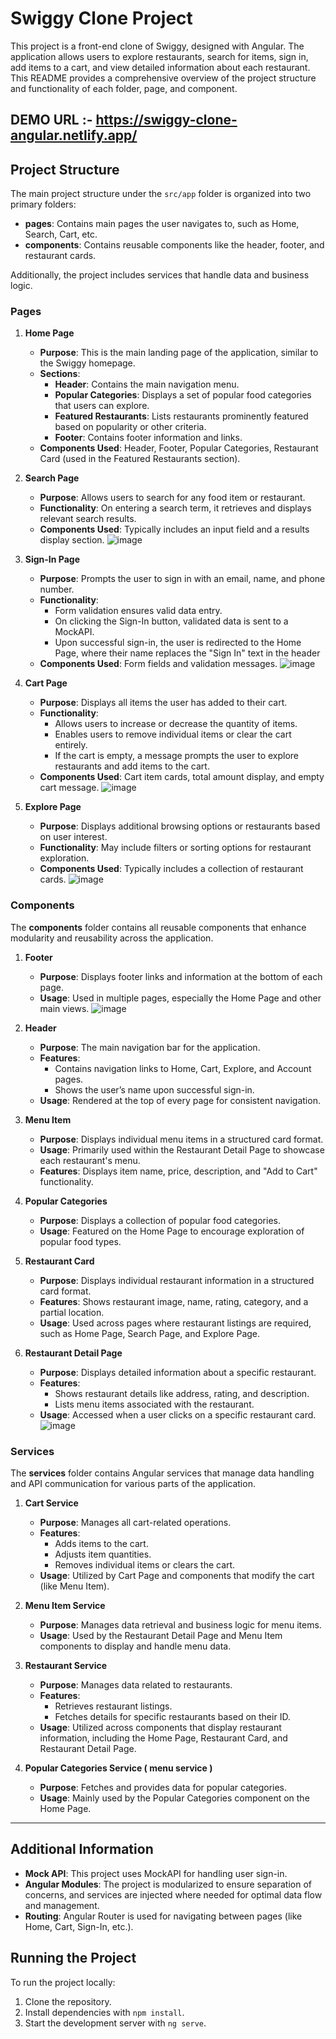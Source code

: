 # Swiggy Clone Project

This project is a front-end clone of Swiggy, designed with Angular. The application allows users to explore restaurants, search for items, sign in, add items to a cart, and view detailed information about each restaurant. This README provides a comprehensive overview of the project structure and functionality of each folder, page, and component.

## DEMO URL :- https://swiggy-clone-angular.netlify.app/

## Project Structure

The main project structure under the `src/app` folder is organized into two primary folders:
- **pages**: Contains main pages the user navigates to, such as Home, Search, Cart, etc.
- **components**: Contains reusable components like the header, footer, and restaurant cards.

Additionally, the project includes services that handle data and business logic.

### Pages

1. **Home Page**
   - **Purpose**: This is the main landing page of the application, similar to the Swiggy homepage.
   - **Sections**:
     - **Header**: Contains the main navigation menu.
     - **Popular Categories**: Displays a set of popular food categories that users can explore.
     - **Featured Restaurants**: Lists restaurants prominently featured based on popularity or other criteria.
     - **Footer**: Contains footer information and links.
   - **Components Used**: Header, Footer, Popular Categories, Restaurant Card (used in the Featured Restaurants section).

2. **Search Page**
   - **Purpose**: Allows users to search for any food item or restaurant.
   - **Functionality**: On entering a search term, it retrieves and displays relevant search results.
   - **Components Used**: Typically includes an input field and a results display section.
     ![image](https://github.com/user-attachments/assets/c0a9988f-5611-40ce-97e0-df8beb768fca)


3. **Sign-In Page**
   - **Purpose**: Prompts the user to sign in with an email, name, and phone number.
   - **Functionality**:
     - Form validation ensures valid data entry.
     - On clicking the Sign-In button, validated data is sent to a MockAPI.
     - Upon successful sign-in, the user is redirected to the Home Page, where their name replaces the "Sign In" text in the header
   - **Components Used**: Form fields and validation messages.
     ![image](https://github.com/user-attachments/assets/4e8f03d3-d531-4476-87ec-1d01ceb6baef)


4. **Cart Page**
   - **Purpose**: Displays all items the user has added to their cart.
   - **Functionality**:
     - Allows users to increase or decrease the quantity of items.
     - Enables users to remove individual items or clear the cart entirely.
     - If the cart is empty, a message prompts the user to explore restaurants and add items to the cart.
   - **Components Used**: Cart item cards, total amount display, and empty cart message.
     ![image](https://github.com/user-attachments/assets/be77f7a1-8953-47a9-9975-fe589c49f2c9)


5. **Explore Page**
   - **Purpose**: Displays additional browsing options or restaurants based on user interest.
   - **Functionality**: May include filters or sorting options for restaurant exploration.
   - **Components Used**: Typically includes a collection of restaurant cards.
     ![image](https://github.com/user-attachments/assets/8175fa4b-82b0-4652-a695-75666903ac42)


### Components

The **components** folder contains all reusable components that enhance modularity and reusability across the application.

1. **Footer**
   - **Purpose**: Displays footer links and information at the bottom of each page.
   - **Usage**: Used in multiple pages, especially the Home Page and other main views.
     ![image](https://github.com/user-attachments/assets/20ea9482-fc0c-4ae0-a0c7-746cff852a54)


2. **Header**
   - **Purpose**: The main navigation bar for the application.
   - **Features**:
     - Contains navigation links to Home, Cart, Explore, and Account pages.
     - Shows the user’s name upon successful sign-in.
   - **Usage**: Rendered at the top of every page for consistent navigation.

3. **Menu Item**
   - **Purpose**: Displays individual menu items in a structured card format.
   - **Usage**: Primarily used within the Restaurant Detail Page to showcase each restaurant's menu.
   - **Features**: Displays item name, price, description, and "Add to Cart" functionality.

4. **Popular Categories**
   - **Purpose**: Displays a collection of popular food categories.
   - **Usage**: Featured on the Home Page to encourage exploration of popular food types.

5. **Restaurant Card**
   - **Purpose**: Displays individual restaurant information in a structured card format.
   - **Features**: Shows restaurant image, name, rating, category, and a partial location.
   - **Usage**: Used across pages where restaurant listings are required, such as Home Page, Search Page, and Explore Page.

6. **Restaurant Detail Page**
   - **Purpose**: Displays detailed information about a specific restaurant.
   - **Features**: 
     - Shows restaurant details like address, rating, and description.
     - Lists menu items associated with the restaurant.
   - **Usage**: Accessed when a user clicks on a specific restaurant card.
     ![image](https://github.com/user-attachments/assets/dc81b3bf-42d6-4912-8a7f-9dc61ad01b21)


### Services

The **services** folder contains Angular services that manage data handling and API communication for various parts of the application.

1. **Cart Service**
   - **Purpose**: Manages all cart-related operations.
   - **Features**:
     - Adds items to the cart.
     - Adjusts item quantities.
     - Removes individual items or clears the cart.
   - **Usage**: Utilized by Cart Page and components that modify the cart (like Menu Item).

2. **Menu Item Service**
   - **Purpose**: Manages data retrieval and business logic for menu items.
   - **Usage**: Used by the Restaurant Detail Page and Menu Item components to display and handle menu data.

3. **Restaurant Service**
   - **Purpose**: Manages data related to restaurants.
   - **Features**:
     - Retrieves restaurant listings.
     - Fetches details for specific restaurants based on their ID.
   - **Usage**: Utilized across components that display restaurant information, including the Home Page, Restaurant Card, and Restaurant Detail Page.

4. **Popular Categories Service ( menu service )**
   - **Purpose**: Fetches and provides data for popular categories.
   - **Usage**: Mainly used by the Popular Categories component on the Home Page.

---

## Additional Information

- **Mock API**: This project uses MockAPI for handling user sign-in.
- **Angular Modules**: The project is modularized to ensure separation of concerns, and services are injected where needed for optimal data flow and management.
- **Routing**: Angular Router is used for navigating between pages (like Home, Cart, Sign-In, etc.).
  
## Running the Project

To run the project locally:
1. Clone the repository.
2. Install dependencies with `npm install`.
3. Start the development server with `ng serve`.

